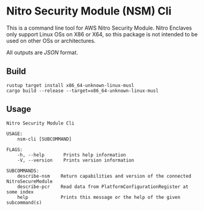 # Nitro Security Module (NSM) Cli

This is a command line tool for AWS Nitro Security Module.
Nitro Enclaves only support Linux OSs on X86 or X64, so this package is not intended to be used on other OSs or architectures.

All outputs are _JSON_ format.

## Build

```shell script
rustup target install x86_64-unknown-linux-musl
cargo build --release --target=x86_64-unknown-linux-musl
```

## Usage

```console
Nitro Security Module Cli

USAGE:
    nsm-cli [SUBCOMMAND]

FLAGS:
    -h, --help       Prints help information
    -V, --version    Prints version information

SUBCOMMANDS:
    describe-nsm    Return capabilities and version of the connected NitroSecureModule
    describe-pcr    Read data from PlatformConfigurationRegister at some index
    help            Prints this message or the help of the given subcommand(s)
```


